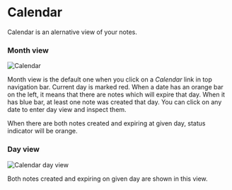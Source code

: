 # Calendar

Calendar is an alernative view of your notes.

### Month view
![Calendar](assets/images/calendar.png)

Month view is the default one when you click on a *Calendar* link in top navigation bar.
Current day is marked red. When a date has an orange bar on the left, it means that
there are notes which will expire that day. When it has blue bar, at least one note
was created that day. You can click on any date to enter day view and inspect them.

<div class="alert alert-info">
When there are both notes created and expiring at given day, status indicator will
be orange.
</div>

### Day view
![Calendar day view](assets/images/calendar-day.png)

Both notes created and expiring on given day are shown in this view.

